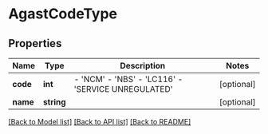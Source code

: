 # AgastCodeType

## Properties
Name | Type | Description | Notes
------------ | ------------- | ------------- | -------------
**code** | **int** | - &#39;NCM&#39; - &#39;NBS&#39; - &#39;LC116&#39; - &#39;SERVICE UNREGULATED&#39; | [optional] 
**name** | **string** |  | [optional] 

[[Back to Model list]](../README.md#documentation-for-models) [[Back to API list]](../README.md#documentation-for-api-endpoints) [[Back to README]](../README.md)


